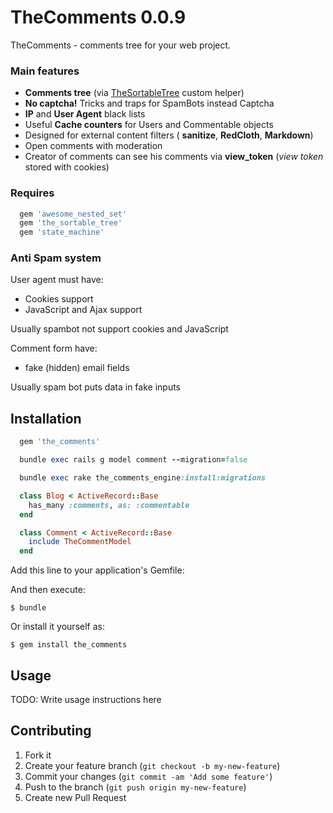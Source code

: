 # TheComments 0.0.9

TheComments - comments tree for your web project.

### Main features

* **Comments tree** (via [TheSortableTree](https://github.com/the-teacher/the_sortable_tree) custom helper)
* **No captcha!** Tricks and traps for SpamBots instead Captcha
* **IP** and **User Agent** black lists
* Useful **Cache counters** for Users and Commentable objects
* Designed for external content filters ( **sanitize**, **RedCloth**, **Markdown**)
* Open comments with moderation
* Creator of comments can see his comments via **view_token** (_view token_ stored with cookies)

### Requires

```ruby
  gem 'awesome_nested_set'
  gem 'the_sortable_tree'
  gem 'state_machine'
```

### Anti Spam system

User agent must have:

* Cookies support
* JavaScript and Ajax support

Usually spambot not support cookies and JavaScript

Comment form have:

* fake (hidden) email fields

Usually spam bot puts data in fake inputs

## Installation

```ruby
  gem 'the_comments'

  bundle exec rails g model comment --migration=false

  bundle exec rake the_comments_engine:install:migrations

  class Blog < ActiveRecord::Base
    has_many :comments, as: :commentable
  end

  class Comment < ActiveRecord::Base
    include TheCommentModel
  end

```

Add this line to your application's Gemfile:

And then execute:

    $ bundle

Or install it yourself as:

    $ gem install the_comments

## Usage

TODO: Write usage instructions here

## Contributing

1. Fork it
2. Create your feature branch (`git checkout -b my-new-feature`)
3. Commit your changes (`git commit -am 'Add some feature'`)
4. Push to the branch (`git push origin my-new-feature`)
5. Create new Pull Request
